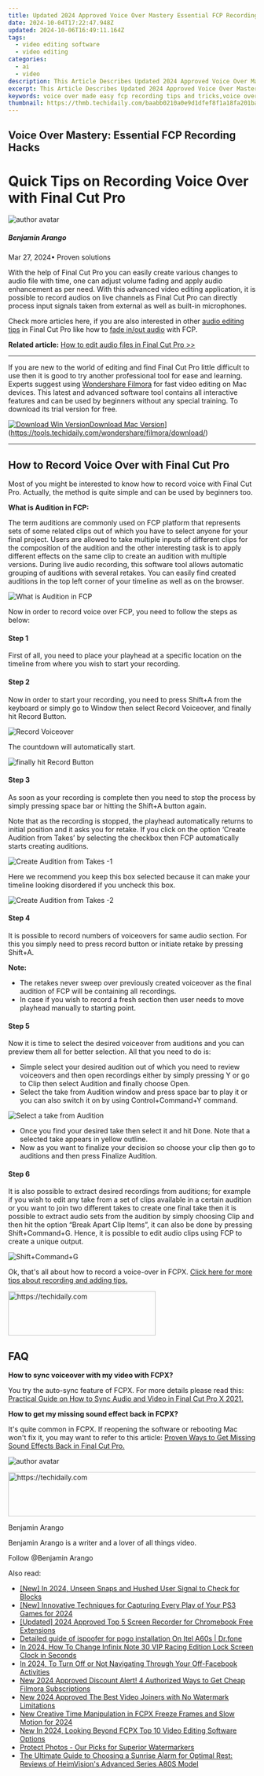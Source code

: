 ```yaml
---
title: Updated 2024 Approved Voice Over Mastery Essential FCP Recording Hacks
date: 2024-10-04T17:22:47.948Z
updated: 2024-10-06T16:49:11.164Z
tags: 
  - video editing software
  - video editing
categories: 
  - ai
  - video
description: This Article Describes Updated 2024 Approved Voice Over Mastery Essential FCP Recording Hacks
excerpt: This Article Describes Updated 2024 Approved Voice Over Mastery Essential FCP Recording Hacks
keywords: voice over made easy fcp recording tips and tricks,voice over recording made easy fcp tips for beginners and pros,voice over mastery essential fcp recording hacks,unlock fcps full potential expert voice over recording techniques,final cut pro voice over mastery essential techniques for success,fcp voice over essentials mastering the basics,voice over like a pro essential fcp recording tips
thumbnail: https://thmb.techidaily.com/baabb0210a0e9d1dfef8f1a18fa201bad1a8f950b33fad191c1a3f8c1897f172.jpg
---
```


## Voice Over Mastery: Essential FCP Recording Hacks

# Quick Tips on Recording Voice Over with Final Cut Pro

![author avatar](https://images.wondershare.com/filmora/article-images/benjamin-arango-author.jpg)

##### Benjamin Arango

 Mar 27, 2024• Proven solutions

With the help of Final Cut Pro you can easily create various changes to audio file with time, one can adjust volume fading and apply audio enhancement as per need. With this advanced video editing application, it is possible to record audios on live channels as Final Cut Pro can directly process input signals taken from external as well as built-in microphones.

Check more articles here, if you are also interested in other [audio editing tips](https://tools.techidaily.com/wondershare/filmora/download/) in Final Cut Pro like how to [fade in/out audio](https://tools.techidaily.com/wondershare/filmora/download/) with FCP.

**Related article:** [How to edit audio files in Final Cut Pro >>](https://tools.techidaily.com/wondershare/filmora/download/)

---

If you are new to the world of editing and find Final Cut Pro little difficult to use then it is good to try another professional tool for ease and learning. Experts suggest using [Wondershare Filmora](https://tools.techidaily.com/wondershare/filmora/download/) for fast video editing on Mac devices. This latest and advanced software tool contains all interactive features and can be used by beginners without any special training. To download its trial version for free.

[![Download Win Version](https://images.wondershare.com/filmora/guide/download-btn-win.jpg)](https://tools.techidaily.com/wondershare/filmora/download/)[Download Mac Version](https://images.wondershare.com/filmora/guide/download-btn-mac.jpg)](https://tools.techidaily.com/wondershare/filmora/download/)

---

## How to Record Voice Over with Final Cut Pro

Most of you might be interested to know how to record voice with Final Cut Pro. Actually, the method is quite simple and can be used by beginners too.

**What is Audition in FCP:**

The term auditions are commonly used on FCP platform that represents sets of some related clips out of which you have to select anyone for your final project. Users are allowed to take multiple inputs of different clips for the composition of the audition and the other interesting task is to apply different effects on the same clip to create an audition with multiple versions. During live audio recording, this software tool allows automatic grouping of auditions with several retakes. You can easily find created auditions in the top left corner of your timeline as well as on the browser.

![ What is Audition in FCP ](https://images.wondershare.com/filmora/article-images/add-voice-over-in-fcp-1.png)

Now in order to record voice over FCP, you need to follow the steps as below:

#### Step 1

First of all, you need to place your playhead at a specific location on the timeline from where you wish to start your recording.

#### Step 2

Now in order to start your recording, you need to press Shift+A from the keyboard or simply go to Window then select Record Voiceover, and finally hit Record Button.

![ Record Voiceover ](https://images.wondershare.com/filmora/article-images/add-voice-over-in-fcp-2.png)

The countdown will automatically start.

![ finally hit Record Button ](https://images.wondershare.com/filmora/article-images/add-voice-over-in-fcp-4.png)

#### Step 3

As soon as your recording is complete then you need to stop the process by simply pressing space bar or hitting the Shift+A button again.

Note that as the recording is stopped, the playhead automatically returns to initial position and it asks you for retake. If you click on the option ‘Create Audition from Takes’ by selecting the checkbox then FCP automatically starts creating auditions.

![ Create Audition from Takes -1](https://images.wondershare.com/filmora/article-images/add-voice-over-in-fcp-5.png)

Here we recommend you keep this box selected because it can make your timeline looking disordered if you uncheck this box.

![ Create Audition from Takes -2](https://images.wondershare.com/filmora/article-images/add-voice-over-in-fcp-6.jpg)

#### Step 4

It is possible to record numbers of voiceovers for same audio section. For this you simply need to press record button or initiate retake by pressing Shift+A.

**Note:**

* The retakes never sweep over previously created voiceover as the final audition of FCP will be containing all recordings.
* In case if you wish to record a fresh section then user needs to move playhead manually to starting point.

#### Step 5

Now it is time to select the desired voiceover from auditions and you can preview them all for better selection. All that you need to do is:

* Simple select your desired audition out of which you need to review voiceovers and then open recordings either by simply pressing Y or go to Clip then select Audition and finally choose Open.
* Select the take from Audition window and press space bar to play it or you can also switch it on by using Control+Command+Y command.

![Select a take from Audition](https://images.wondershare.com/filmora/article-images/add-voice-over-in-fcp-7.png)

* Once you find your desired take then select it and hit Done. Note that a selected take appears in yellow outline.
* Now as you want to finalize your decision so choose your clip then go to auditions and then press Finalize Audition.

#### Step 6

It is also possible to extract desired recordings from auditions; for example if you wish to edit any take from a set of clips available in a certain audition or you want to join two different takes to create one final take then it is possible to extract audio sets from the audition by simply choosing Clip and then hit the option “Break Apart Clip Items”, it can also be done by pressing Shift+Command+G. Hence, it is possible to edit audio clips using FCP to create a unique output.

![ Shift+Command+G ](https://images.wondershare.com/filmora/article-images/add-voice-over-in-fcp-8.png)

Ok, that's all about how to record a voice-over in FCPX. [Click here for more tips about recording and adding tips.](https://tools.techidaily.com/wondershare/filmora/download/)

<!-- affiliate ads begin -->
<a href="https://aligracehair.sjv.io/c/5597632/1948932/19272" target="_top" id="1948932">
  <img src="//a.impactradius-go.com/display-ad/19272-1948932" border="0" alt="https://techidaily.com" width="300" height="90"/>
</a>
<img height="0" width="0" src="https://aligracehair.sjv.io/i/5597632/1948932/19272" style="position:absolute;visibility:hidden;" border="0" />
<!-- affiliate ads end -->

## FAQ

**How to sync voiceover with my video with FCPX?**

You try the auto-sync feature of FCPX. For more details please read this: [Practical Guide on How to Sync Audio and Video in Final Cut Pro X 2021.](https://tools.techidaily.com/wondershare/filmora/download/)

**How to get my missing sound effect back in FCPX?**

It's quite common in FCPX. If reopening the software or rebooting Mac won't fix it, you may want to refer to this article: [Proven Ways to Get Missing Sound Effects Back in Final Cut Pro.](https://tools.techidaily.com/wondershare/filmora/download/)

![author avatar](https://images.wondershare.com/filmora/article-images/benjamin-arango-author.jpg)

<!-- affiliate ads begin -->
<a href="https://ephamedtechinc.pxf.io/c/5597632/2130531/26400" target="_top" id="2130531">
  <img src="//a.impactradius-go.com/display-ad/26400-2130531" border="0" alt="https://techidaily.com" width="728" height="90"/>
</a>
<img height="0" width="0" src="https://ephamedtechinc.pxf.io/i/5597632/2130531/26400" style="position:absolute;visibility:hidden;" border="0" />
<!-- affiliate ads end -->

Benjamin Arango

Benjamin Arango is a writer and a lover of all things video.

Follow @Benjamin Arango

<ins class="adsbygoogle"
      style="display:block"
      data-ad-client="ca-pub-7571918770474297"
      data-ad-slot="8358498916"
      data-ad-format="auto"
      data-full-width-responsive="true"></ins>

<span class="atpl-alsoreadstyle">Also read:</span>
<div><ul>
<li><a href="https://snapchat-videos.techidaily.com/new-in-2024-unseen-snaps-and-hushed-user-signal-to-check-for-blocks/"><u>[New] In 2024, Unseen Snaps and Hushed User Signal to Check for Blocks</u></a></li>
<li><a href="https://screen-recording.techidaily.com/new-innovative-techniques-for-capturing-every-play-of-your-ps3-games-for-2024/"><u>[New] Innovative Techniques for Capturing Every Play of Your PS3 Games for 2024</u></a></li>
<li><a href="https://desktop-recording.techidaily.com/updated-2024-approved-top-5-screen-recorder-for-chromebook-free-extensions/"><u>[Updated] 2024 Approved Top 5 Screen Recorder for Chromebook Free Extensions</u></a></li>
<li><a href="https://android-pokemon-go.techidaily.com/detailed-guide-of-ispoofer-for-pogo-installation-on-itel-a60s-drfone-by-drfone-virtual-android/"><u>Detailed guide of ispoofer for pogo installation On Itel A60s | Dr.fone</u></a></li>
<li><a href="https://unlock-android.techidaily.com/in-2024-how-to-change-infinix-note-30-vip-racing-edition-lock-screen-clock-in-seconds-by-drfone-android/"><u>In 2024, How To Change Infinix Note 30 VIP Racing Edition Lock Screen Clock in Seconds</u></a></li>
<li><a href="https://article-files.techidaily.com/in-2024-to-turn-off-or-not-navigating-through-your-off-facebook-activities/"><u>In 2024, To Turn Off or Not Navigating Through Your Off-Facebook Activities</u></a></li>
<li><a href="https://ai-video-apps.techidaily.com/new-2024-approved-discount-alert-4-authorized-ways-to-get-cheap-filmora-subscriptions/"><u>New 2024 Approved Discount Alert! 4 Authorized Ways to Get Cheap Filmora Subscriptions</u></a></li>
<li><a href="https://ai-video-apps.techidaily.com/new-2024-approved-the-best-video-joiners-with-no-watermark-limitations/"><u>New 2024 Approved The Best Video Joiners with No Watermark Limitations</u></a></li>
<li><a href="https://ai-video-apps.techidaily.com/new-creative-time-manipulation-in-fcpx-freeze-frames-and-slow-motion-for-2024/"><u>New Creative Time Manipulation in FCPX Freeze Frames and Slow Motion for 2024</u></a></li>
<li><a href="https://ai-video-apps.techidaily.com/new-in-2024-looking-beyond-fcpx-top-10-video-editing-software-options/"><u>New In 2024, Looking Beyond FCPX Top 10 Video Editing Software Options</u></a></li>
<li><a href="https://extra-hints.techidaily.com/protect-photos-our-picks-for-superior-watermarkers/"><u>Protect Photos - Our Picks for Superior Watermarkers</u></a></li>
<li><a href="https://buynow-marvelous.techidaily.com/the-ultimate-guide-to-choosing-a-sunrise-alarm-for-optimal-rest-reviews-of-heimvisions-advanced-series-a80s-model/"><u>The Ultimate Guide to Choosing a Sunrise Alarm for Optimal Rest: Reviews of HeimVision's Advanced Series A80S Model</u></a></li>
</ul></div>

